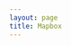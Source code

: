 ```yaml
---
layout: page
title: Mapbox
---
```


<script src='https://api.mapbox.com/mapbox-gl-js/v2.7.0/mapbox-gl.js'></script>
<link href='https://api.mapbox.com/mapbox-gl-js/v2.7.0/mapbox-gl.css' rel='stylesheet' />


<div id='map' style='width: 400px; height: 300px;'></div>
<script>
mapboxgl.accessToken = 'pk.eyJ1IjoiYmVuamFtaW5jaGFpdCIsImEiOiJjbDBtbjk4b28wZG04M21xMTBiZjk2Mmc0In0.fu809Tdjo0sidzb5O20Vlw';
const map = new mapboxgl.Map({
	container: 'map', // container ID
	style: 'mapbox://styles/mapbox/streets-v11', // style URL
	center: [-74.5, 40], // starting position [lng, lat]
	zoom: 9 // starting zoom
});
</script>

<div id='maptwo' style='width: 400px; height: 300px;'></div>
<script>
mapboxgl.accessToken = 'pk.eyJ1IjoiYmVuamFtaW5jaGFpdCIsImEiOiJjbDBtbjk4b28wZG04M21xMTBiZjk2Mmc0In0.fu809Tdjo0sidzb5O20Vlw';
const maptwo = new mapboxgl.Map({
	container: 'maptwo', // container ID
	style: 'mapbox://styles/mapbox/light-v10', // style URL
	center: [-87.596532, 41.795068], // starting position [lng, lat]
	zoom: 12 // starting zoom
});
</script>
